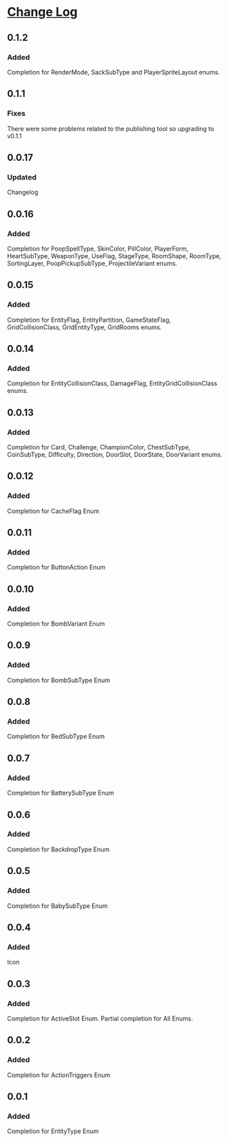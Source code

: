 # [Change Log](https://keepachangelog.com/en/1.0.0/)

## 0.1.2
### Added
Completion for RenderMode, SackSubType and PlayerSpriteLayout enums.
## 0.1.1
### Fixes
There were some problems related to the publishing tool so upgrading to v0.1.1
## 0.0.17
### Updated
Changelog
## 0.0.16
### Added
Completion for PoopSpellType, SkinColor, PillColor, PlayerForm, HeartSubType, WeaponType, UseFlag, StageType, RoomShape, RoomType, SortingLayer, PoopPickupSubType, ProjectileVariant enums.
## 0.0.15
### Added
Completion for EntityFlag, EntityPartition, GameStateFlag, GridCollisionClass, GridEntityType, GridRooms enums.
## 0.0.14
### Added
Completion for EntityCollisionClass, DamageFlag, EntityGridCollisionClass enums.
## 0.0.13
### Added
Completion for Card, Challenge, ChampionColor, ChestSubType, CoinSubType, Difficulty, Direction, DoorSlot, DoorState, DoorVariant enums.
## 0.0.12
### Added
Completion for CacheFlag Enum
## 0.0.11
### Added
Completion for ButtonAction Enum
## 0.0.10
### Added
Completion for BombVariant Enum
## 0.0.9
### Added
Completion for BombSubType Enum
## 0.0.8
### Added
Completion for BedSubType Enum
## 0.0.7
### Added
Completion for BatterySubType Enum
## 0.0.6
### Added
Completion for BackdropType Enum
## 0.0.5
### Added
Completion for BabySubType Enum
## 0.0.4
### Added
Icon
## 0.0.3
### Added
Completion for ActiveSlot Enum. Partial completion for All Enums.
## 0.0.2
### Added
Completion for ActionTriggers Enum
## 0.0.1
### Added
Completion for EntityType Enum